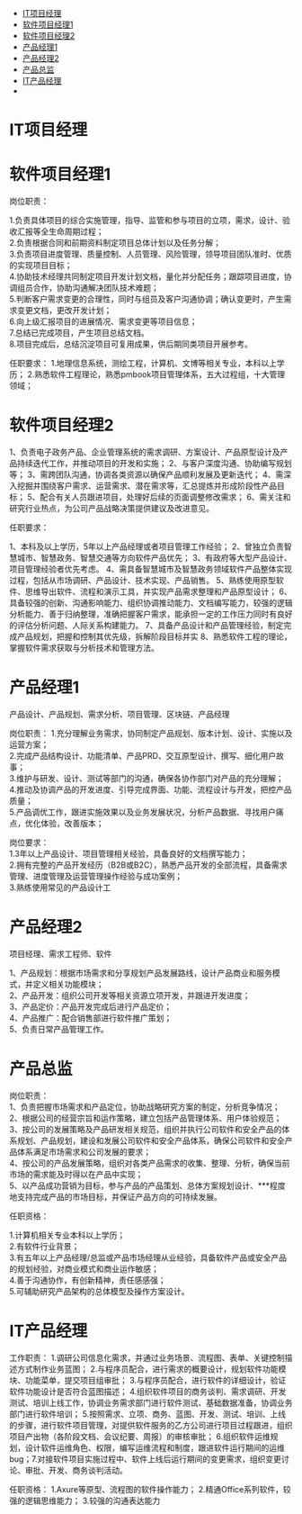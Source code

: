 <!-- TOC -->

- [IT项目经理](#it项目经理)
- [软件项目经理1](#软件项目经理1)
- [软件项目经理2](#软件项目经理2)
- [产品经理1](#产品经理1)
- [产品经理2](#产品经理2)
- [产品总监](#产品总监)
- [IT产品经理](#it产品经理)
- [](#)

<!-- /TOC -->


# IT项目经理

# 软件项目经理1

岗位职责：  

1.负责具体项目的综合实施管理，指导、监管和参与项目的立项，需求，设计、验收汇报等全生命周期过程；  
2.负责根据合同和前期资料制定项目总体计划以及任务分解；  
3.负责项目进度管理、质量控制、人员管理、风险管理，领导项目团队准时、优质的实现项目目标；  
4.协助技术经理共同制定项目开发计划文档，量化并分配任务；跟踪项目进度，协调组员合作，协助沟通解决团队技术难题；  
5.判断客户需求变更的合理性，同时与组员及客户沟通协调；确认变更时，产生需求变更文档，更改开发计划；  
6.向上级汇报项目的进展情况、需求变更等项目信息；  
7.总结已完成项目，产生项目总结文档。  
8.项目完成后，总结沉淀项目可复用成果，供后期同类项目开展参考。  

任职要求：
1.地理信息系统，测绘工程，计算机、文博等相关专业，本科以上学历；
2.熟悉软件工程理论，熟悉pmbook项目管理体系，五大过程组，十大管理领域；

# 软件项目经理2

1、负责电子政务产品、企业管理系统的需求调研、方案设计、产品原型设计及产品持续迭代工作，并推动项目的开发和实施；
2、与客户深度沟通、协助编写规划等；
3、需跨团队沟通，协调各类资源以确保产品顺利发展及更新迭代；
4、需深入挖掘并围绕客户需求、运营需求、潜在需求等，汇总提炼并形成阶段性产品目标；
5、配合有关人员跟进项目，处理好后续的页面调整修改需求；
6、需关注和研究行业热点，为公司产品战略决策提供建议及改进意见。

任职要求：

1、本科及以上学历，5年以上产品经理或者项目管理工作经验；
2、曾独立负责智慧城市、智慧政务、智慧交通等方向软件产品优先；
3、有政府等大型产品设计、项目管理经验者优先考虑。
4、需具备智慧城市及智慧政务领域软件产品整体实现过程，包括从市场调研、产品设计、技术实现、产品销售。
5、熟练使用原型软件、思维导出软件、流程和演示工具，并实现产品需求整理和产品原型设计；
6、具备较强的创新、沟通影响能力、组织协调推动能力、文档编写能力，较强的逻辑分析能力、善于归纳整理，准确把握客户需求，能承担一定的工作压力同时有良好的评估分析问题、人际关系构建能力。
7、具备产品设计和产品管理经验，制定完成产品规划，把握和控制其优先级，拆解阶段目标并实
8、熟悉软件工程的理论，掌握软件需求获取与分析技术和管理方法。


# 产品经理1


产品设计、产品规划、需求分析、项目管理、区块链、产品经理

岗位职责：
1.充分理解业务需求，协同制定产品规划、版本计划、设计、实施以及运营方案；  
2.完成产品结构设计、功能清单、产品PRD、交互原型设计、撰写、细化用户故事；  
3.维护与研发、设计、测试等部门的沟通，确保各协作部门对产品的充分理解；  
4.推动及协调产品的开发进度、引导完成界面、功能、流程设计与开发，把控产品质量；  
5.产品调优工作，跟进实施效果以及业务发展状况，分析产品数据、寻找用户痛点，优化体验，改善版本；    

岗位要求：  
1.3年以上产品设计、项目管理相关经验，具备良好的文档撰写能力；  
2.拥有完整的产品开发经历（B2B或B2C），熟悉产品开发的全部流程，具备需求管理、进度管理及运营管理操作经验与成功案例；  
3.熟练使用常见的产品设计工  

# 产品经理2

项目经理、需求工程师、软件

1、产品规划：根据市场需求和分享规划产品发展路线，设计产品商业和服务模式，并定义相关功能模块；  
2、产品开发：组织公司开发等相关资源立项开发，并跟进开发进度；  
3、产品定价：产品开发完成后进行产品定价；  
4、产品推广：配合销售部进行软件推广策划；  
5、负责日常产品管理工作。  

# 产品总监

岗位职责：  
1、负责把握市场需求和产品定位，协助战略研究方案的制定，分析竞争情况；  
2、根据公司的经营宗旨和运作策略，建立包括产品管理体系、用户体验规范；  
3、按公司的发展策略及产品研发相关规范，组织并执行公司软件和安全产品的体系规划、产品规划，建设和发展公司软件和安全产品体系，确保公司软件和安全产品体系满足市场需求和公司发展的要求；  
4、按公司的产品发展策略，组织对各类产品需求的收集、整理、分析，确保当前市场的需求能及时得以在产品中实现；  
5、以产品成功营销为目标，参与产品的产品策划、总体方案规划设计、***程度地支持完成产品的市场目标，并保证产品方向的可持续发展。  

任职资格：  

1.计算机相关专业本科以上学历；  
2.有软件行业背景；  
3.有五年以上产品经理/总监或产品市场经理从业经验，具备软件产品或安全产品的规划经验，对商业模式和商业运作敏感；  
4.善于沟通协作，有创新精神，责任感感强；  
5.可辅助研究产品架构的总体模型及操作方案设计。  

# IT产品经理

工作职责：
1.调研公司信息化需求，并通过业务场景、流程图、表单、关键控制描述方式制作业务蓝图；
2.与程序员配合，进行需求的概要设计，规划软件功能模块、功能菜单，提交项目组审批；
3.与程序员配合，进行软件的详细设计，验证软件功能设计是否符合蓝图描述；
4.组织软件项目的商务谈判、需求调研、开发测试、培训上线工作，协调业务需求部门进行软件测试、基础数据准备，协调业务部门进行软件培训；
5.按照需求、立项、商务、蓝图、开发、测试、培训、上线的步骤，进行软件项目管理，对提供软件服务的乙方公司进行项目过程跟进，组织项目产出物（各阶段文档、会议纪要、周报）的审核审批；
6.组织软件运维规划，设计软件运维角色、权限，编写运维流程和制度，跟进软件运行期间的运维bug；7.对接软件项目实施过程中、软件上线后运行期间的变更需求，组织变更讨论、审批、开发、商务谈判活动。

任职资格：
1.Axure等原型、流程图的软件操作能力；
2.精通Office系列软件，较强的逻辑思维能力；
3.较强的沟通表达能力

# 